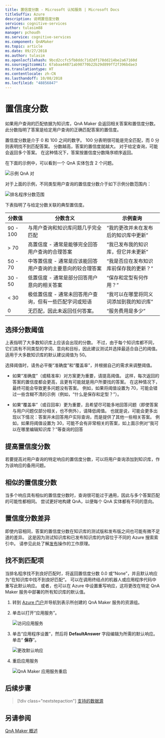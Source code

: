 ```yaml
---
title: 置信度分数 - Microsoft 认知服务 | Microsoft Docs
titleSuffix: Azure
description: 说明置信度分数
services: cognitive-services
author: tulasim88
manager: pchoudh
ms.service: cognitive-services
ms.component: QnAMaker
ms.topic: article
ms.date: 09/27/2018
ms.author: tulasim
ms.openlocfilehash: 9bcd2ccfc5fb8ddc71d2df178dd214be2a67160d
ms.sourcegitcommit: 67abaa44871ab98770b22b29d899ff2f396bdae3
ms.translationtype: HT
ms.contentlocale: zh-CN
ms.lasthandoff: 10/08/2018
ms.locfileid: "48856847"
---
```

# <a name="confidence-score"></a>置信度分数
如果用户查询的匹配依据为知识库，QnA Maker 会返回相关答案和置信度分数。 此分数指明了答案是给定用户查询的正确匹配答案的置信度。 

置信度分数是介于 0 和 100 之间的数字。 100 分表明很可能是完全匹配，而 0 分则表明找不到匹配答案。 分数越高，答案的置信度就越大。 对于给定查询，可能会返回多个答案。 在这种情况下，答案按置信度分数降序顺序返回。

在下面的示例中，可以看到一个 QnA 实体包含 2 个问题。 


![示例 QnA 对](../media/qnamaker-concepts-confidencescore/ranker-example-qna.png)

对于上面的示例，不同类型用户查询的置信度分数介于如下示例分数范围内：


![排名程序分数范围](../media/qnamaker-concepts-confidencescore/ranker-score-range.png)


下表指明了与给定分数关联的典型置信度。

|分数值|分数含义|示例查询|
|--|--|--|
|90 - 100|与用户查询和知识库问题几乎完全匹配|“我的更改并未在发布后的知识库中更新”|
|> 70|高置信度 - 通常是能够完全回答用户查询的合理答案|“我已发布我的知识库，但它并未更新”|
|50 - 70|中等置信度 - 通常是应该能回答用户查询的主要意向的较合理答案|“我是否应在发布知识库前保存我的更新？”|
|30 - 50|低置信度 - 通常是部分回答用户意向的相关答案|“保存和定型有何作用？”|
|< 30|极低置信度 - 通常未回答用户查询，但有一些匹配字词或短语 |“我可以在哪里将同义词添加到我的知识库”|
|0|无匹配，因此未返回任何答案。|“服务费用是多少”|

## <a name="choose-a-score-threshold"></a>选择分数阈值
上表指明了大多数知识库上应该会出现的分数。 不过，由于每个知识库都不同，它们具有不同类型的字词、意向和目标，因此建议测试并选择最适合自己的阈值。 适用于大多数知识库的默认建议阈值为 50。

选择阈值时，请务必平衡“准确度”和“覆盖率”，并根据自己的需求来调整阈值。

- 如果“准确度”（或精准率）对方案更为重要，请提高阈值。 这样，每次返回的答案的置信度都会更高，且更有可能就是用户所要找的答案。 在这种情况下，最终可能会导致更多问题没有答案。 例如，如果将阈值设置为 70，可能会错过一些含糊不清的示例（例如，“什么是保存和定型？”）。

- 如果“覆盖率”（或召回率）更为重要，且希望尽可能多地回答问题（即使答案与用户问题仅部分相关，也不例外），请降低阈值。 也就是说，可能会更多出现以下情况：答案并未回答用户实际查询，而是提供了其他一些相关答案。 例如，如果将阈值设置为 30，可能不会有非常相关的答案，如上面示例对“我可以在哪里编辑知识库？”等查询的回答


## <a name="improve-confidence-scores"></a>提高置信度分数
若要提高对用户查询的特定响应的置信度分数，可以将用户查询添加到知识库，作为该响应的备用问题。


## <a name="similar-confidence-scores"></a>相似的置信度分数
当多个响应具有相似的置信度分数时，查询很可能过于通用，因此与多个答案匹配的可能性都相同。 尝试更好地构建 QnA，以便每个 QnA 实体都有不同的意向。


## <a name="confidence-score-differences"></a>置信度分数差异
即使内容相同，答案的置信度分数在知识库的测试版和发布版之间也可能有微不足道的差异。 这是因为测试知识库和已发布知识库的内容位于不同的 Azure 搜索索引中。
请参见此处了解[发布](../How-To/publish-knowledge-base.md)操作的工作原理。


## <a name="no-match-found"></a>找不到匹配项
当排名程序找不到良好匹配时，将返回置信度分数 0.0 或“None”，并且默认响应为“在知识库中找不到良好匹配”。 可以在调用终结点的机器人或应用程序代码中重写此默认响应。 或者，也可以在 Azure 中设置重写响应，这将更改在特定 QnA Maker 服务中部署的所有知识库的默认值。

1. 转到 [Azure 门户](https://portal.azure.com)并导航到表示所创建的 QnA Maker 服务的资源组。

2. 单击以打开“应用服务”。

    ![访问应用服务](../media/qnamaker-concepts-confidencescore/set-default-response.png)

3. 单击“应用程序设置”，然后将 **DefaultAnswer** 字段编辑为所需的默认响应。 单击“ **保存**”。

    ![更改默认响应](../media/qnamaker-concepts-confidencescore/change-response.png)

4. 重启应用服务

    ![QnA Maker 应用服务重启](../media/qnamaker-faq/qnamaker-appservice-restart.png)


## <a name="next-steps"></a>后续步骤
> [!div class="nextstepaction"]
> [支持的数据源](./data-sources-supported.md)
## <a name="see-also"></a>另请参阅 
[QnA Maker 概述](../Overview/overview.md)
